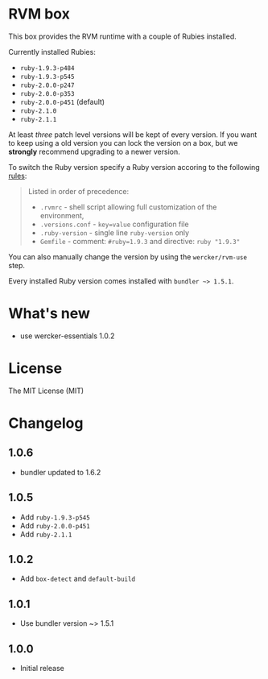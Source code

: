 # RVM box

This box provides the RVM runtime with a couple of Rubies installed.

Currently installed Rubies:

- `ruby-1.9.3-p484`
- `ruby-1.9.3-p545`
- `ruby-2.0.0-p247`
- `ruby-2.0.0-p353`
- `ruby-2.0.0-p451` (default)
- `ruby-2.1.0`
- `ruby-2.1.1`

At least _three_ patch level versions will be kept of every version. If you want to keep using a old version you can lock the version on a box, but we __strongly__ recommend upgrading to a newer version. 

To switch the Ruby version specify a Ruby version accoring to the following [rules](https://rvm.io/workflow/projects):

> Listed in order of precedence:
> 
> - `.rvmrc` - shell script allowing full customization of the environment,
> - `.versions.conf` - `key=value` configuration file
> - `.ruby-version` - single line `ruby-version` only
> - `Gemfile` - comment: `#ruby=1.9.3` and directive: `ruby "1.9.3"`

You can also manually change the version by using the `wercker/rvm-use` step.

Every installed Ruby version comes installed with `bundler ~> 1.5.1`.

# What's new

- use wercker-essentials 1.0.2

# License

The MIT License (MIT)

# Changelog

## 1.0.6
- bundler updated to 1.6.2

## 1.0.5

- Add `ruby-1.9.3-p545`
- Add `ruby-2.0.0-p451`
- Add `ruby-2.1.1`

## 1.0.2

- Add `box-detect` and `default-build`

## 1.0.1

- Use bundler version ~> 1.5.1

## 1.0.0

- Initial release
